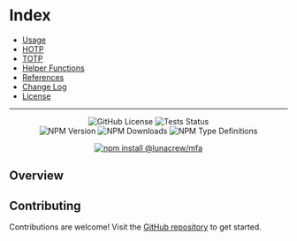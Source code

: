 # Index

* [Usage](usage)
* [HOTP](hotp)
* [TOTP](totp)
* [Helper Functions](helpers)
* [References](references)
* [Change Log]()
* [License]()

---

<p align="center">
  <img alt="GitHub License" src="https://img.shields.io/github/license/lunacrew/mfa?labelColor=181717&logo=github">
  <img src="https://img.shields.io/github/actions/workflow/status/lunacrew/mfa/coverage.yml?logo=jest&logoColor=C21325&label=tests&labelColor=181717" alt="Tests Status" />
  <br>
  <img src="https://img.shields.io/npm/v/%40lunacrew%2Fmfa?label=version&logo=npm&labelColor=181717" alt="NPM Version" />
  <img src="https://img.shields.io/npm/dm/%40lunacrew%2Fmfa?logo=npm&labelColor=181717&color=blue" alt="NPM Downloads" />
  <img alt="NPM Type Definitions" src="https://img.shields.io/npm/types/%40lunacrew%2Fmfa?logo=npm&labelColor=181717">
</p>

<p align="center">
  <a href="https://www.npmjs.com/package/@lunacrew/mfa" target="_blank">
    <img alt="npm install @lunacrew/mfa" src="https://nodei.co/npm/@lunacrew/mfa.png">
  </a>
</p>

## Overview

## Contributing

Contributions are welcome! Visit the [GitHub repository](https://github.com/LunaCrew/mfa) to get started.
